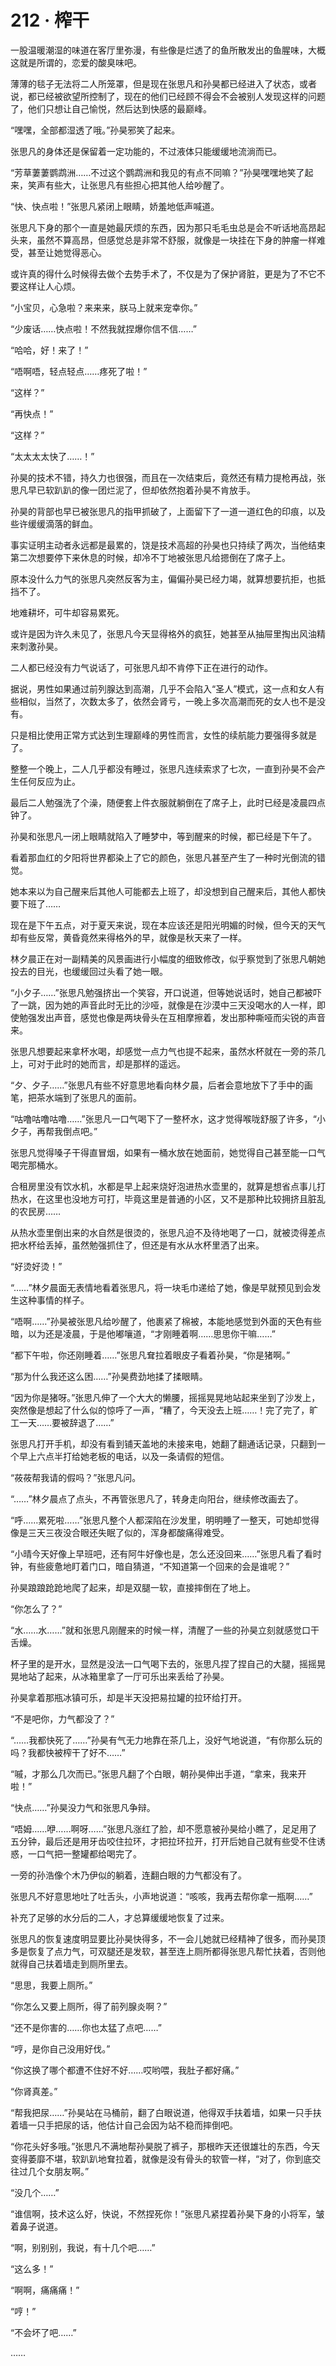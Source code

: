 # 212 · 榨干

一股温暖潮湿的味道在客厅里弥漫，有些像是烂透了的鱼所散发出的鱼腥味，大概这就是所谓的，恋爱的酸臭味吧。

薄薄的毯子无法将二人所笼罩，但是现在张思凡和孙昊都已经进入了状态，或者说，都已经被欲望所控制了，现在的他们已经顾不得会不会被别人发现这样的问题了，他们只想让自己愉悦，然后达到快感的最巅峰。

“嘿嘿，全部都湿透了哦。”孙昊邪笑了起来。

张思凡的身体还是保留着一定功能的，不过液体只能缓缓地流淌而已。

“芳草萋萋鹦鹉洲……不过这个鹦鹉洲和我见的有点不同嘛？”孙昊嘿嘿地笑了起来，笑声有些大，让张思凡有些担心把其他人给吵醒了。

“快、快点啦！”张思凡紧闭上眼睛，娇羞地低声喊道。

张思凡下身的那个一直是她最厌烦的东西，因为那只毛毛虫总是会不听话地高昂起头来，虽然不算高昂，但感觉总是非常不舒服，就像是一块挂在下身的肿瘤一样难受，甚至让她觉得恶心。

或许真的得什么时候得去做个去势手术了，不仅是为了保护肾脏，更是为了不它不要这样让人心烦。

“小宝贝，心急啦？来来来，朕马上就来宠幸你。”

“少废话……快点啦！不然我就捏爆你信不信……”

“哈哈，好！来了！”

“唔啊唔，轻点轻点……疼死了啦！”

“这样？”

“再快点！”

“这样？”

“太太太太快了……！”

孙昊的技术不错，持久力也很强，而且在一次结束后，竟然还有精力提枪再战，张思凡早已软趴趴的像一团烂泥了，但却依然抱着孙昊不肯放手。

孙昊的背部也早已被张思凡的指甲抓破了，上面留下了一道一道红色的印痕，以及些许缓缓滴落的鲜血。

事实证明主动者永远都是最累的，饶是技术高超的孙昊也只持续了两次，当他结束第二次想要停下来休息的时候，却冷不丁地被张思凡给摁倒在了席子上。

原本没什么力气的张思凡突然反客为主，偏偏孙昊已经力竭，就算想要抗拒，也抵挡不了。

地难耕坏，可牛却容易累死。

或许是因为许久未见了，张思凡今天显得格外的疯狂，她甚至从抽屉里掏出风油精来刺激孙昊。

二人都已经没有力气说话了，可张思凡却不肯停下正在进行的动作。

据说，男性如果通过前列腺达到高潮，几乎不会陷入“圣人”模式，这一点和女人有些相似，当然了，次数太多了，依然会肾亏，一晚上多次高潮而死的女人也不是没有。

只是相比使用正常方式达到生理巅峰的男性而言，女性的续航能力要强得多就是了。

整整一个晚上，二人几乎都没有睡过，张思凡连续索求了七次，一直到孙昊不会产生任何反应为止。

最后二人勉强洗了个澡，随便套上件衣服就躺倒在了席子上，此时已经是凌晨四点钟了。

孙昊和张思凡一闭上眼睛就陷入了睡梦中，等到醒来的时候，都已经是下午了。

看着那血红的夕阳将世界都染上了它的颜色，张思凡甚至产生了一种时光倒流的错觉。

她本来以为自己醒来后其他人可能都去上班了，却没想到自己醒来后，其他人都快要下班了……

现在是下午五点，对于夏天来说，现在本应该还是阳光明媚的时候，但今天的天气却有些反常，黄昏竟然来得格外的早，就像是秋天来了一样。

林夕晨正在对一副精美的风景画进行小幅度的细致修改，似乎察觉到了张思凡朝她投去的目光，也缓缓回过头看了她一眼。

“小夕子……”张思凡勉强挤出一个笑容，开口说道，但等她说话时，她自己都被吓了一跳，因为她的声音此时无比的沙哑，就像是在沙漠中三天没喝水的人一样，即使勉强发出声音，感觉也像是两块骨头在互相摩擦着，发出那种嘶哑而尖锐的声音来。

张思凡想要起来拿杯水喝，却感觉一点力气也提不起来，虽然水杯就在一旁的茶几上，可对于此时的她而言，却是那样的遥远。

“夕、夕子……”张思凡有些不好意思地看向林夕晨，后者会意地放下了手中的画笔，把茶水端到了张思凡的面前。

“咕噜咕噜咕噜……”张思凡一口气喝下了一整杯水，这才觉得喉咙舒服了许多，“小夕子，再帮我倒点吧。”

张思凡觉得嗓子干得直冒烟，如果有一桶水放在她面前，她觉得自己甚至能一口气喝完那桶水。

合租房里没有饮水机，水都是早上起来烧好泡进热水壶里的，就算是想省点事儿打热水，在这里也没地方可打，毕竟这里是普通的小区，又不是那种比较拥挤且脏乱的农民房……

从热水壶里倒出来的水自然是很烫的，张思凡迫不及待地喝了一口，就被烫得差点把水杯给丢掉，虽然勉强抓住了，但还是有水从水杯里洒了出来。

“好烫好烫！”

“……”林夕晨面无表情地看着张思凡，将一块毛巾递给了她，像是早就预见到会发生这种事情的样子。

“唔啊……”孙昊被张思凡给吵醒了，他裹紧了棉被，本能地感觉到外面的天色有些暗，以为还是凌晨，于是他嘟嚷道，“才刚睡着啊……思思你干嘛……”

“都下午啦，你还刚睡着……”张思凡耷拉着眼皮子看着孙昊，“你是猪啊。”

“那为什么我还这么困……”孙昊费劲地揉了揉眼睛。

“因为你是猪呀。”张思凡伸了一个大大的懒腰，摇摇晃晃地站起来坐到了沙发上，突然像是想起了什么似的惊呼了一声，“糟了，今天没去上班……！完了完了，旷工一天……要被辞退了……”

张思凡打开手机，却没有看到铺天盖地的未接来电，她翻了翻通话记录，只翻到一个早上六点半打给她老板的电话，以及一条请假的短信。

“莜莜帮我请的假吗？”张思凡问。

“……”林夕晨点了点头，不再管张思凡了，转身走向阳台，继续修改画去了。

“呼……累死啦……”张思凡整个人都深陷在沙发里，明明睡了一整天，可她却觉得像是三天三夜没合眼还失眠了似的，浑身都酸痛得难受。

“小晴今天好像上早班吧，还有阿牛好像也是，怎么还没回来……”张思凡看了看时钟，有些疲惫地盯着门口，暗自猜道，“不知道第一个回来的会是谁呢？”

孙昊踉踉跄跄地爬了起来，却是双腿一软，直接摔倒在了地上。

“你怎么了？”

“水……水……”就和张思凡刚醒来的时候一样，清醒了一些的孙昊立刻就感觉口干舌燥。

杯子里的是开水，显然是没法一口气喝下去的，张思凡捏了捏自己的大腿，摇摇晃晃地站了起来，从冰箱里拿了一厅可乐出来丢给了孙昊。

孙昊拿着那瓶冰镇可乐，却是半天没把易拉罐的拉环给打开。

“不是吧你，力气都没了？”

“……我都快死了……”孙昊有气无力地靠在茶几上，没好气地说道，“有你那么玩的吗？我都快被榨干了好不……”

“嘁，才那么几次而已。”张思凡翻了个白眼，朝孙昊伸出手道，“拿来，我来开啦！”

“快点……”孙昊没力气和张思凡争辩。

“唔姆……咿……啊呀……”张思凡涨红了脸，却不愿意被孙昊给小瞧了，足足用了五分钟，最后还是用牙齿咬住拉环，才把拉环拉开，打开后她自己就有些受不住诱惑，一口气把一整罐都给喝完了。

一旁的孙浩像个木乃伊似的躺着，连翻白眼的力气都没有了。

张思凡不好意思地吐了吐舌头，小声地说道：“咳咳，我再去帮你拿一瓶啊……”

补充了足够的水分后的二人，才总算缓缓地恢复了过来。

张思凡的恢复速度明显要比孙昊快得多，不一会儿她就已经精神了很多，而孙昊顶多是恢复了点力气，可双腿还是发软，甚至连上厕所都得张思凡帮忙扶着，否则他就得自己扶着墙走到厕所里去。

“思思，我要上厕所。”

“你怎么又要上厕所，得了前列腺炎啊？”

“还不是你害的……你也太猛了点吧……”

“哼，是你自己没用好伐。”

“你这换了哪个都遭不住好不好……哎哟喂，我肚子都好痛。”

“你肾真差。”

“帮我把尿……”孙昊站在马桶前，翻了白眼说道，他得双手扶着墙，如果一只手扶着墙一只手把尿的话，他估计自己会因为站不稳而摔倒吧。

“你花头好多哦。”张思凡不满地帮孙昊脱了裤子，那根昨天还很雄壮的东西，今天变得萎靡不堪，软趴趴地耷拉着，就像是没有骨头的软管一样，“对了，你到底交往过几个女朋友啊。”

“没几个……”

“谁信啊，技术这么好，快说，不然捏死你！”张思凡紧捏着孙昊下身的小将军，皱着鼻子说道。

“啊，别别别，我说，有十几个吧……”

“这么多！”

“啊啊，痛痛痛！”

“哼！”

“不会坏了吧……”

……
